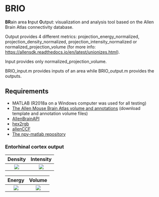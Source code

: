 # BRIO
**BR**ain area **I**nput **O**utput: visualization and analysis tool based on the Allen Brain Atlas connectivity database. 

Output provides 4 different metrics: projection_energy_normalized, projection_density_normalized, projection_intensity_normalized or normalized_projection_volume (for more info: https://allensdk.readthedocs.io/en/latest/unionizes.html). 

Input provides only normalized_projection_volume.

BRIO_input.m provides inputs of an area while BRIO_output.m provides the outputs. 

## Requirements
- MATLAB (R2018a on a Windows computer was used for all testing)
- [The Allen Mouse Brain Atlas volume and annotations](http://data.cortexlab.net/allenCCF/) (download template and annotation volume files) 
- [AllenBrainAPI](https://github.com/SainsburyWellcomeCentre/AllenBrainAPI) 
- [hex2rgb](https://www.mathworks.com/matlabcentral/fileexchange/46289-rgb2hex-and-hex2rgb) 
- [allenCCF](https://github.com/cortex-lab/allenCCF) 
- [The npy-matlab repository](http://github.com/kwikteam/npy-matlab)


### Entorhinal cortex output ###
Density            |  Intensity
:------:|:-----:
![](https://github.com/RobertoDF/BRIO/blob/master/Suppl/EC%20projection%20density.gif)  |  ![](https://github.com/RobertoDF/BRIO/blob/master/Suppl/EC%20projection%20intensity.gif)

Energy            |  Volume
:------:|:-----:
![](https://github.com/RobertoDF/BRIO/blob/master/Suppl/EC%20projection%20energy.gif)  |  ![](https://github.com/RobertoDF/BRIO/blob/master/Suppl/EC%20projection%20volume.gif)



